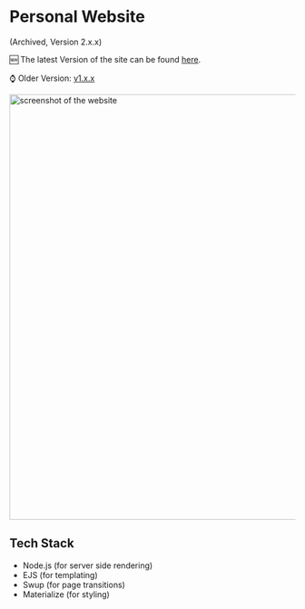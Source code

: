 # Personal Website

(Archived, Version 2.x.x)

🆕 The latest Version of the site can be found [here](https://github.com/dhruv-tech/dhruv.tech).

⌚ Older Version: [v1.x.x](https://github.com/dhruv-tech/dhruv.tech_v1)

<img alt="screenshot of the website" src="https://github.com/dhruv-tech/Personal-Website/assets/26849655/a7e9b503-2b1c-4d1b-b414-c6b201ebafe8" width="750">


## Tech Stack

* Node.js (for server side rendering)
* EJS (for templating)
* Swup (for page transitions)
* Materialize (for styling)
